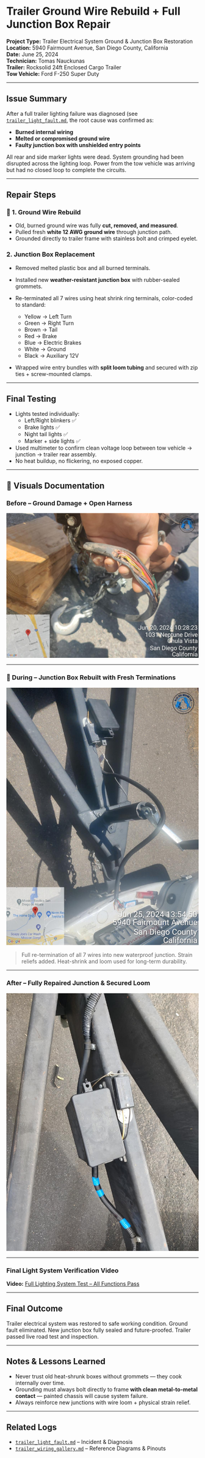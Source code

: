 # Trailer Ground Wire Rebuild + Full Junction Box Repair  
**Project Type:** Trailer Electrical System Ground & Junction Box Restoration  
**Location:** 5940 Fairmount Avenue, San Diego County, California  
**Date:** June 25, 2024  
**Technician:** Tomas Nauckunas  
**Trailer:** Rocksolid 24ft Enclosed Cargo Trailer  
**Tow Vehicle:** Ford F-250 Super Duty  

---

## Issue Summary

After a full trailer lighting failure was diagnosed (see [`trailer_light_fault.md`](https://github.com/tnauckunas/multi-domain_field_repair_logs/blob/7b1b5d0a2dd73f125dd35b2d2bf0351a40519ec0/trailer-wiring/trailer_light_fault.md), the root cause was confirmed as:
- **Burned internal wiring**
- **Melted or compromised ground wire**
- **Faulty junction box with unshielded entry points**

All rear and side marker lights were dead. System grounding had been disrupted across the lighting loop. Power from the tow vehicle was arriving but had no closed loop to complete the circuits.

---

## Repair Steps

### 🔧 1. Ground Wire Rebuild
- Old, burned ground wire was fully **cut, removed, and measured**.
- Pulled fresh **white 12 AWG ground wire** through junction path.
- Grounded directly to trailer frame with stainless bolt and crimped eyelet.

### 2. Junction Box Replacement
- Removed melted plastic box and all burned terminals.
- Installed new **weather-resistant junction box** with rubber-sealed grommets.
- Re-terminated all 7 wires using heat shrink ring terminals, color-coded to standard:
  - Yellow → Left Turn  
  - Green → Right Turn  
  - Brown → Tail  
  - Red → Brake  
  - Blue → Electric Brakes  
  - White → Ground  
  - Black → Auxiliary 12V

- Wrapped wire entry bundles with **split loom tubing** and secured with zip ties + screw-mounted clamps.

---

## Final Testing

- Lights tested individually:
  - Left/Right blinkers ✅  
  - Brake lights ✅  
  - Night tail lights ✅  
  - Marker + side lights ✅  
- Used multimeter to confirm clean voltage loop between tow vehicle → junction → trailer rear assembly.
- No heat buildup, no flickering, no exposed copper.

---

## 📸 Visuals Documentation

### Before – Ground Damage + Open Harness  
![Burned junction box with exposed leads](https://github.com/tnauckunas/multi-domain_field_repair_logs/blob/main/assets/trailer-wiring/damaged_harness_exposed.jpg?raw=true)

---

### 🔧 During – Junction Box Rebuilt with Fresh Terminations  
![New junction box with loom and terminals](https://github.com/tnauckunas/multi-domain_field_repair_logs/blob/main/assets/trailer-wiring/trailer_ground_fix.jpg?raw=true)

> Full re-termination of all 7 wires into new waterproof junction. Strain reliefs added. Heat-shrink and loom used for long-term durability.

---

### After – Fully Repaired Junction & Secured Loom  
![Fully restored junction with proper protection](https://github.com/tnauckunas/multi-domain_field_repair_logs/blob/main/assets/trailer-wiring/Fully%20Repaired.jpg?raw=true)

---

### Final Light System Verification Video
**Video:** [Full Lighting System Test – All Functions Pass](https://github.com/tnauckunas/multi-domain_field_repair_logs/blob/bfba1c388dce2dba971dbffe13eafb74a8c525ae/assets/trailer-wiring/rear_lights_working.mp4)

---

## Final Outcome

Trailer electrical system was restored to safe working condition. Ground fault eliminated. New junction box fully sealed and future-proofed. Trailer passed live road test and inspection.

---

## Notes & Lessons Learned

- Never trust old heat-shrunk boxes without grommets — they cook internally over time.
- Grounding must always bolt directly to frame **with clean metal-to-metal contact** — painted chassis will cause system failure.
- Always reinforce new junctions with wire loom + physical strain relief.

---

## Related Logs

- [`trailer_light_fault.md`](./trailer_light_fault.md) – Incident & Diagnosis  
- [`trailer_wiring_gallery.md`](./trailer_wiring_gallery.md) – Reference Diagrams & Pinouts  

